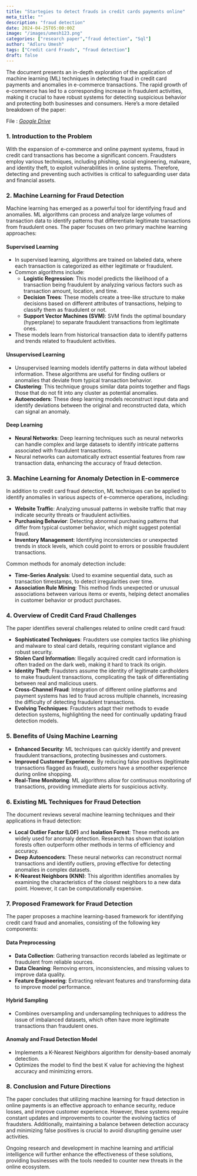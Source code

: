 ```yaml
---
title: "Startegies to detect frauds in credit cards payments online"
meta_title: ""
description: "fraud detection"
date: 2024-04-25T05:00:00Z
image: "/images/umesh123.png"
categories: ["research paper","fraud detection", "Sql"]
author: "Adluru Umesh"
tags: ["Credit card Frauds", "fraud detection"]
draft: false
---
```

The document presents an in-depth exploration of the application of machine learning (ML) techniques in detecting fraud in credit card payments and anomalies in e-commerce transactions. The rapid growth of e-commerce has led to a corresponding increase in fraudulent activities, making it crucial to have robust systems for detecting suspicious behavior and protecting both businesses and consumers. Here’s a more detailed breakdown of the paper:

File : [_Google Drive_](https://drive.google.com/file/d/1Fa5d5wCvnMods0jUqf33TVuJUf4KLpzU/view?usp=sharing)

### **1. Introduction to the Problem**
With the expansion of e-commerce and online payment systems, fraud in credit card transactions has become a significant concern. Fraudsters employ various techniques, including phishing, social engineering, malware, and identity theft, to exploit vulnerabilities in online systems. Therefore, detecting and preventing such activities is critical to safeguarding user data and financial assets.

### **2. Machine Learning for Fraud Detection**
Machine learning has emerged as a powerful tool for identifying fraud and anomalies. ML algorithms can process and analyze large volumes of transaction data to identify patterns that differentiate legitimate transactions from fraudulent ones. The paper focuses on two primary machine learning approaches:

#### **Supervised Learning**
- In supervised learning, algorithms are trained on labeled data, where each transaction is categorized as either legitimate or fraudulent. 
- Common algorithms include:
  - **Logistic Regression**: This model predicts the likelihood of a transaction being fraudulent by analyzing various factors such as transaction amount, location, and time.
  - **Decision Trees**: These models create a tree-like structure to make decisions based on different attributes of transactions, helping to classify them as fraudulent or not.
  - **Support Vector Machines (SVM)**: SVM finds the optimal boundary (hyperplane) to separate fraudulent transactions from legitimate ones.
- These models learn from historical transaction data to identify patterns and trends related to fraudulent activities.

#### **Unsupervised Learning**
- Unsupervised learning models identify patterns in data without labeled information. These algorithms are useful for finding outliers or anomalies that deviate from typical transaction behavior.
- **Clustering**: This technique groups similar data points together and flags those that do not fit into any cluster as potential anomalies.
- **Autoencoders**: These deep learning models reconstruct input data and identify deviations between the original and reconstructed data, which can signal an anomaly.

#### **Deep Learning**
- **Neural Networks**: Deep learning techniques such as neural networks can handle complex and large datasets to identify intricate patterns associated with fraudulent transactions.
- Neural networks can automatically extract essential features from raw transaction data, enhancing the accuracy of fraud detection.

### **3. Machine Learning for Anomaly Detection in E-commerce**
In addition to credit card fraud detection, ML techniques can be applied to identify anomalies in various aspects of e-commerce operations, including:
- **Website Traffic**: Analyzing unusual patterns in website traffic that may indicate security threats or fraudulent activities.
- **Purchasing Behavior**: Detecting abnormal purchasing patterns that differ from typical customer behavior, which might suggest potential fraud.
- **Inventory Management**: Identifying inconsistencies or unexpected trends in stock levels, which could point to errors or possible fraudulent transactions.
  
Common methods for anomaly detection include:
- **Time-Series Analysis**: Used to examine sequential data, such as transaction timestamps, to detect irregularities over time.
- **Association Rule Mining**: This method finds unexpected or unusual associations between various items or events, helping detect anomalies in customer behavior or product purchases.

### **4. Overview of Credit Card Fraud Challenges**
The paper identifies several challenges related to online credit card fraud:
- **Sophisticated Techniques**: Fraudsters use complex tactics like phishing and malware to steal card details, requiring constant vigilance and robust security.
- **Stolen Card Information**: Illegally acquired credit card information is often traded on the dark web, making it hard to track its origin.
- **Identity Theft**: Fraudsters assume the identity of legitimate cardholders to make fraudulent transactions, complicating the task of differentiating between real and malicious users.
- **Cross-Channel Fraud**: Integration of different online platforms and payment systems has led to fraud across multiple channels, increasing the difficulty of detecting fraudulent transactions.
- **Evolving Techniques**: Fraudsters adapt their methods to evade detection systems, highlighting the need for continually updating fraud detection models.

### **5. Benefits of Using Machine Learning**
- **Enhanced Security**: ML techniques can quickly identify and prevent fraudulent transactions, protecting businesses and customers.
- **Improved Customer Experience**: By reducing false positives (legitimate transactions flagged as fraud), customers have a smoother experience during online shopping.
- **Real-Time Monitoring**: ML algorithms allow for continuous monitoring of transactions, providing immediate alerts for suspicious activity.

### **6. Existing ML Techniques for Fraud Detection**
The document reviews several machine learning techniques and their applications in fraud detection:
- **Local Outlier Factor (LOF)** and **Isolation Forest**: These methods are widely used for anomaly detection. Research has shown that isolation forests often outperform other methods in terms of efficiency and accuracy.
- **Deep Autoencoders**: These neural networks can reconstruct normal transactions and identify outliers, proving effective for detecting anomalies in complex datasets.
- **K-Nearest Neighbors (KNN)**: This algorithm identifies anomalies by examining the characteristics of the closest neighbors to a new data point. However, it can be computationally expensive.

### **7. Proposed Framework for Fraud Detection**
The paper proposes a machine learning-based framework for identifying credit card fraud and anomalies, consisting of the following key components:

#### **Data Preprocessing**
- **Data Collection**: Gathering transaction records labeled as legitimate or fraudulent from reliable sources.
- **Data Cleaning**: Removing errors, inconsistencies, and missing values to improve data quality.
- **Feature Engineering**: Extracting relevant features and transforming data to improve model performance.

#### **Hybrid Sampling**
- Combines oversampling and undersampling techniques to address the issue of imbalanced datasets, which often have more legitimate transactions than fraudulent ones.

#### **Anomaly and Fraud Detection Model**
- Implements a K-Nearest Neighbors algorithm for density-based anomaly detection.
- Optimizes the model to find the best K value for achieving the highest accuracy and minimizing errors.

### **8. Conclusion and Future Directions**
The paper concludes that utilizing machine learning for fraud detection in online payments is an effective approach to enhance security, reduce losses, and improve customer experience. However, these systems require constant updates and improvements to counter the evolving tactics of fraudsters. Additionally, maintaining a balance between detection accuracy and minimizing false positives is crucial to avoid disrupting genuine user activities. 

Ongoing research and development in machine learning and artificial intelligence will further enhance the effectiveness of these solutions, providing businesses with the tools needed to counter new threats in the online ecosystem.
